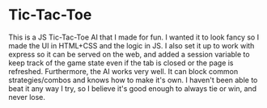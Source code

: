 # Tic-Tac-Toe
This is a JS Tic-Tac-Toe AI that I made for fun. 
I wanted it to look fancy so I made the UI in HTML+CSS and the logic in JS.
I also set it up to work with express so it can be served on the web, and added a session variable to keep track of the game state even if the tab is closed or the page is refreshed.
Furthermore, the AI works very well. It can block common strategies/combos and knows how to make it's own. I haven't been able to beat it any way I try, so I believe it's good enough to always tie or win, and never lose.
